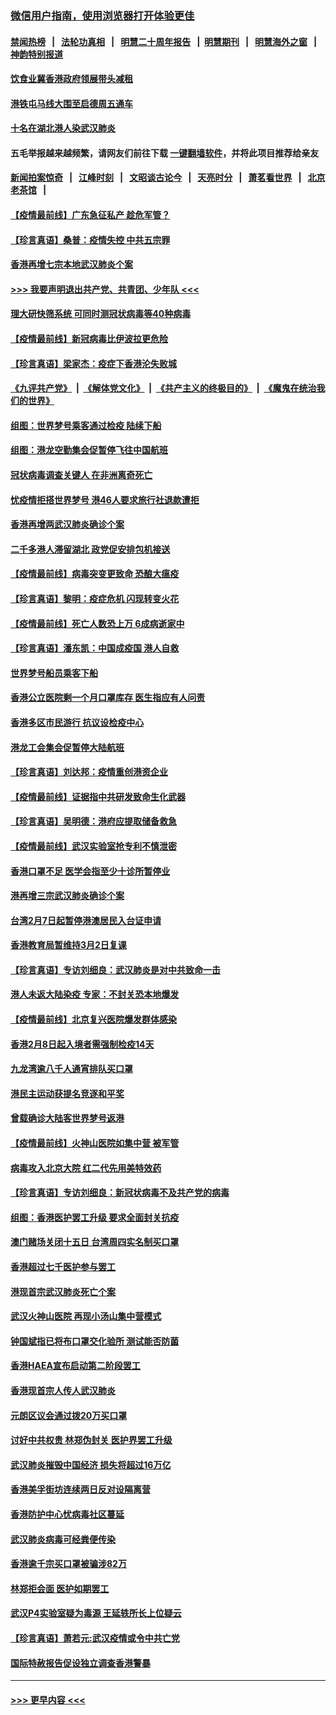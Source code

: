 ### [微信用户指南，使用浏览器打开体验更佳](https://github.com/gfw-breaker/banned-news1/blob/master/indexes/wechat-guide.md?t=0)
#### [禁闻热榜](热点新闻.md?t=0)  &nbsp;&nbsp;|&nbsp;&nbsp; [法轮功真相](https://github.com/gfw-breaker/truth/blob/master/README.md?t=0) &nbsp;&nbsp;|&nbsp;&nbsp; [明慧二十周年报告](https://github.com/gfw-breaker/mh-reports/blob/master/README.md?t=0) &nbsp;&nbsp;|&nbsp;&nbsp;[明慧期刊](https://github.com/gfw-breaker/mh-qikan) &nbsp;&nbsp;|&nbsp;&nbsp; [明慧海外之窗](https://github.com/gfw-breaker/mh-news/blob/master/README.md?t=0) &nbsp;&nbsp;|&nbsp;&nbsp; [神韵特别报道](https://github.com/gfw-breaker/mh-news/blob/master/shenyun.md?t=0)
#### [饮食业冀香港政府领展带头减租](../pages/nsc415/n11864876.md?t=02132344) 
#### [港铁屯马线大围至启德周五通车](../pages/nsc415/n11864842.md?t=02132344) 
#### [十名在湖北港人染武汉肺炎](../pages/nsc415/n11864807.md?t=02132344) 
#### 五毛举报越来越频繁，请网友们前往下载 [一键翻墙软件](https://github.com/gfw-breaker/ssr-accounts)，并将此项目推荐给亲友
#### [新闻拍案惊奇](https://github.com/gfw-breaker/banned-news1/blob/master/pages/link4.md) &nbsp;&nbsp;|&nbsp;&nbsp; [江峰时刻](https://github.com/gfw-breaker/banned-news1/blob/master/pages/link4.md) &nbsp;&nbsp;|&nbsp;&nbsp; [文昭谈古论今](https://github.com/gfw-breaker/banned-news1/blob/master/pages/link4.md) &nbsp;&nbsp;|&nbsp;&nbsp; [天亮时分](https://github.com/gfw-breaker/banned-news1/blob/master/pages/link4.md) &nbsp;&nbsp;|&nbsp;&nbsp; [萧茗看世界](https://github.com/gfw-breaker/banned-news1/blob/master/pages/link4.md) &nbsp;&nbsp;|&nbsp;&nbsp; [北京老茶馆](https://github.com/gfw-breaker/banned-news1/blob/master/pages/link4.md) &nbsp;&nbsp;|&nbsp;&nbsp; 
#### [【疫情最前线】广东急征私产 趁危军管？](../pages/nsc415/n11864205.md?t=02132344) 
#### [【珍言真语】桑普：疫情失控 中共五宗罪](../pages/nsc415/n11864157.md?t=02132344) 
#### [香港再增七宗本地武汉肺炎个案](../pages/nsc415/n11862405.md?t=02132344) 
#### [>>> 我要声明退出共产党、共青团、少年队 <<<](https://github.com/begood0513/goodnews/blob/master/quit/letter.md) 
#### [理大研快筛系统 可同时测冠状病毒等40种病毒](../pages/nsc415/n11862376.md?t=02132344) 
#### [【疫情最前线】新冠病毒比伊波拉更危险](../pages/nsc415/n11862199.md?t=02132344) 
#### [【珍言真语】梁家杰：疫症下香港沦失败城](../pages/nsc415/n11861588.md?t=02132344) 
#### [《九评共产党》](https://github.com/begood0513/9ping.md/blob/master/README.md) &nbsp;|&nbsp; [《解体党文化》](../../../../jtdwh.md/blob/master/README.md)  &nbsp;|&nbsp; [《共产主义的终极目的》](../../../../gczydzjmd.md/blob/master/README.md) &nbsp;|&nbsp; [《魔鬼在统治我们的世界》](../../../../mgztzwmdsj.md/blob/master/README.md) 
#### [组图：世界梦号乘客通过检疫 陆续下船](../pages/nsc415/n11858302.md?t=02132344) 
#### [组图：港龙空勤集会促暂停飞往中国航班](../pages/nsc415/n11858190.md?t=02132344) 
#### [冠状病毒调查关键人 在非洲离奇死亡](../pages/nsc415/n11859798.md?t=02132344) 
#### [忧疫情拒搭世界梦号 港46人要求旅行社退款遭拒](../pages/nsc415/n11859849.md?t=02132344) 
#### [香港再增两武汉肺炎确诊个案](../pages/nsc415/n11859833.md?t=02132344) 
#### [二千多港人滞留湖北 政党促安排包机接送](../pages/nsc415/n11859831.md?t=02132344) 
#### [【疫情最前线】病毒突变更致命 恐酿大瘟疫](../pages/nsc415/n11859604.md?t=02132344) 
#### [【珍言真语】黎明：疫症危机 闪现转变火花](../pages/nsc415/n11859199.md?t=02132344) 
#### [【疫情最前线】死亡人数恐上万 6成病逝家中](../pages/nsc415/n11856687.md?t=02132344) 
#### [【珍言真语】潘东凯：中国成疫国 港人自救](../pages/nsc415/n11856962.md?t=02132344) 
#### [世界梦号船员乘客下船](../pages/nsc415/n11856883.md?t=02132344) 
#### [香港公立医院剩一个月口罩库存 医生指应有人问责](../pages/nsc415/n11856875.md?t=02132344) 
#### [香港多区市民游行 抗议设检疫中心](../pages/nsc415/n11856866.md?t=02132344) 
#### [港龙工会集会促暂停大陆航班](../pages/nsc415/n11856840.md?t=02132344) 
#### [【珍言真语】刘达邦：疫情重创港资企业](../pages/nsc415/n11854274.md?t=02132344) 
#### [【疫情最前线】证据指中共研发致命生化武器](../pages/nsc415/n11853087.md?t=02132344) 
#### [【珍言真语】吴明德：港府应提取储备救急](../pages/nsc415/n11852734.md?t=02132344) 
#### [【疫情最前线】武汉实验室抢专利不慎泄密](../pages/nsc415/n11850310.md?t=02132344) 
#### [香港口罩不足 医学会指至少十诊所暂停业](../pages/nsc415/n11850301.md?t=02132344) 
#### [港再增三宗武汉肺炎确诊个案](../pages/nsc415/n11850328.md?t=02132344) 
#### [台湾2月7日起暂停港澳居民入台证申请](../pages/nsc415/n11850304.md?t=02132344) 
#### [香港教育局暂维持3月2日复课](../pages/nsc415/n11850260.md?t=02132344) 
#### [【珍言真语】专访刘细良：武汉肺炎是对中共致命一击](../pages/nsc415/n11849934.md?t=02132344) 
#### [港人未返大陆染疫 专家：不封关恐本地爆发](../pages/nsc415/n11848021.md?t=02132344) 
#### [【疫情最前线】北京复兴医院爆发群体感染](../pages/nsc415/n11847626.md?t=02132344) 
#### [香港2月8日起入境者需强制检疫14天](../pages/nsc415/n11847658.md?t=02132344) 
#### [九龙湾逾八千人通宵排队买口罩](../pages/nsc415/n11847647.md?t=02132344) 
#### [港民主运动获提名竞逐和平奖](../pages/nsc415/n11847633.md?t=02132344) 
#### [曾载确诊大陆客世界梦号返港](../pages/nsc415/n11847608.md?t=02132344) 
#### [【疫情最前线】火神山医院如集中营 被军管](../pages/nsc415/n11847524.md?t=02132344) 
#### [病毒攻入北京大院 红二代先用美特效药](../pages/nsc415/n11847427.md?t=02132344) 
#### [【珍言真语】专访刘细良：新冠状病毒不及共产党的病毒](../pages/nsc415/n11847164.md?t=02132344) 
#### [组图：香港医护罢工升级 要求全面封关抗疫](../pages/nsc415/n11844107.md?t=02132344) 
#### [澳门赌场关闭十五日 台湾周四实名制买口罩](../pages/nsc415/n11845083.md?t=02132344) 
#### [香港超过七千医护参与罢工](../pages/nsc415/n11845051.md?t=02132344) 
#### [港现首宗武汉肺炎死亡个案](../pages/nsc415/n11844998.md?t=02132344) 
#### [武汉火神山医院 再现小汤山集中营模式](../pages/nsc415/n11844763.md?t=02132344) 
#### [钟国斌指已将布口罩交化验所 测试能否防菌](../pages/nsc415/n11842783.md?t=02132344) 
#### [香港HAEA宣布启动第二阶段罢工](../pages/nsc415/n11842723.md?t=02132344) 
#### [香港现首宗人传人武汉肺炎](../pages/nsc415/n11842766.md?t=02132344) 
#### [元朗区议会通过拨20万买口罩](../pages/nsc415/n11842754.md?t=02132344) 
#### [讨好中共权贵 林郑伪封关 医护界罢工升级](../pages/nsc415/n11842359.md?t=02132344) 
#### [武汉肺炎摧毁中国经济 损失将超过16万亿](../pages/nsc415/n11839723.md?t=02132344) 
#### [香港美孚街坊连续两日反对设隔离营](../pages/nsc415/n11839962.md?t=02132344) 
#### [香港防护中心忧病毒社区蔓延](../pages/nsc415/n11839933.md?t=02132344) 
#### [武汉肺炎病毒可经粪便传染](../pages/nsc415/n11839939.md?t=02132344) 
#### [香港逾千宗买口罩被骗涉82万](../pages/nsc415/n11839914.md?t=02132344) 
#### [林郑拒会面 医护如期罢工](../pages/nsc415/n11839892.md?t=02132344) 
#### [武汉P4实验室疑为毒源 王延轶所长上位疑云](../pages/nsc415/n11835543.md?t=02132344) 
#### [【珍言真语】萧若元:武汉疫情或令中共亡党](../pages/nsc415/n11829394.md?t=02132344) 
#### [国际特赦报告促设独立调查香港警暴](../pages/nsc415/n11833845.md?t=02132344) 

----
#### [ >>> 更早内容 <<< ](../indexes/nsc415-earlier.md)
